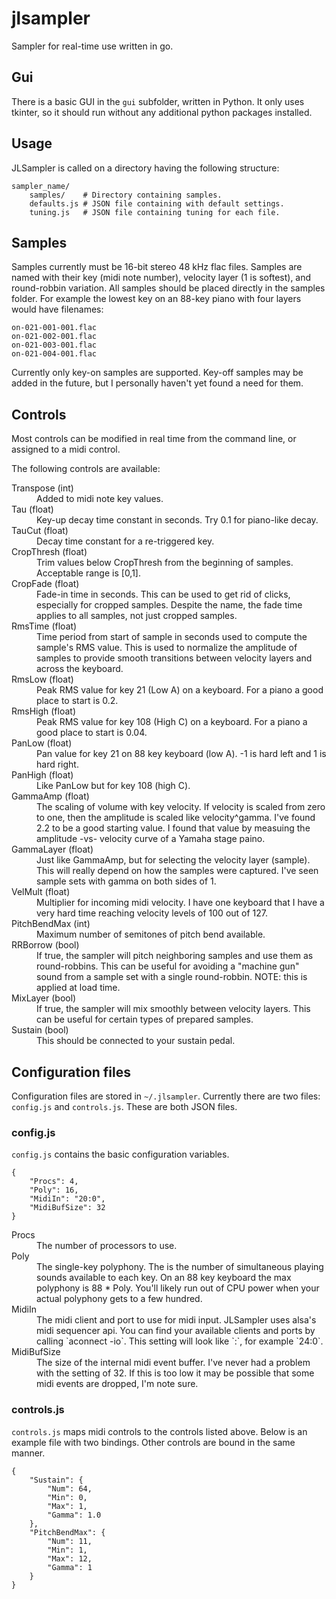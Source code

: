jlsampler
=========

Sampler for real-time use written in go. 

## Gui

There is a basic GUI in the `gui` subfolder, written in Python. It only uses
tkinter, so it should run without any additional python packages installed. 

## Usage

JLSampler is called on a directory having the following structure:
```
sampler_name/   
    samples/    # Directory containing samples. 
    defaults.js # JSON file containing with default settings. 
    tuning.js   # JSON file containing tuning for each file. 
```

## Samples

Samples currently must be 16-bit stereo 48 kHz flac files. Samples are named
with their key (midi note number), velocity layer (1 is softest), and 
round-robbin variation. All samples should be placed directly in the samples 
folder. For example the lowest key on an 88-key piano with four layers would
have filenames: 
```
on-021-001-001.flac
on-021-002-001.flac
on-021-003-001.flac
on-021-004-001.flac
```

Currently only key-on samples are supported. Key-off samples may be added in 
the future, but I personally haven't yet found a need for them. 

## Controls
 
Most controls can be modified in real time from the command line, or 
assigned to a midi control.

The following controls are available: 
<dl>
  <dt>Transpose (int)</dt>
  <dd>Added to midi note key values.</dd>

  <dt>Tau (float)</dt>
  <dd>Key-up decay time constant in seconds. 
  Try 0.1 for piano-like decay.</dd>
  
  <dt>TauCut (float)</dt>
  <dd>Decay time constant for a re-triggered key.</dd>
  
  <dt>CropThresh (float)</dt>
  <dd>Trim values below CropThresh from the beginning of samples.
  Acceptable range is [0,1].</dd>
  
  <dt>CropFade (float)</dt>
  <dd>Fade-in time in seconds. This can be used to get rid of clicks, 
  especially for cropped samples. Despite the name, the fade time applies
  to all samples, not just cropped samples.</dd>
  
  <dt>RmsTime (float)</dt>
  <dd>Time period from start of sample in seconds used to compute the sample's
  RMS value. This is used to normalize the amplitude of samples to provide 
  smooth transitions between velocity layers and across the keyboard.</dd>
  
  <dt>RmsLow (float)</dt>
  <dd>Peak RMS value for key 21 (Low A) on a keyboard. For a piano a good 
  place to start is 0.2.</dd>

  <dt>RmsHigh (float)</dt>
  <dd>Peak RMS value for key 108 (High C) on a keyboard. For a piano a good 
  place to start is 0.04.</dd>

  <dt>PanLow (float)</dt>
  <dd>Pan value for key 21 on 88 key keyboard (low A). -1 is hard left and 1 
  is hard right.</dd>

  <dt>PanHigh (float)</dt>
  <dd>Like PanLow but for key 108 (high C).</dd>

  <dt>GammaAmp (float)</dt>
  <dd>The scaling of volume with key velocity. If velocity is scaled from zero 
  to one, then the amplitude is scaled like velocity^gamma. I've found 2.2 to 
  be a good starting value. I found that value by measuing the amplitude -vs- 
  velocity curve of a Yamaha stage paino.</dd>
  
  <dt>GammaLayer (float)</dt>
  <dd>Just like GammaAmp, but for selecting the velocity layer (sample).
  This will really depend on how the samples were captured. I've seen sample 
  sets with gamma on both sides of 1. </dd>
  
  <dt>VelMult (float)</dt>
  <dd>Multiplier for incoming midi velocity. I have one keyboard that I have 
  a very hard time reaching velocity levels of 100 out of 127.</dd>
  
  <dt>PitchBendMax (int)</dt>
  <dd>Maximum number of semitones of pitch bend available.</dd>
  
  <dt>RRBorrow (bool)</dt>
  <dd>If true, the sampler will pitch neighboring samples and use them as 
  round-robbins. This can be useful for avoiding a "machine gun" sound from a 
  sample set with a single round-robbin. NOTE: this is applied at load 
  time.</dd>
  
  <dt>MixLayer (bool)</dt>
  <dd>If true, the sampler will mix smoothly between velocity layers. This
  can be useful for certain types of prepared samples.</dd>
  
  <dt>Sustain (bool)</dt>
  <dd>This should be connected to your sustain pedal.</dd>
</dl>

## Configuration files

Configuration files are stored in `~/.jlsampler`. Currently there are two 
files: `config.js` and `controls.js`. These are both JSON files. 

### config.js

`config.js` contains the basic configuration variables. 
```
{
    "Procs": 4,
    "Poly": 16,
    "MidiIn": "20:0",
    "MidiBufSize": 32
}
```     
<dl>
  <dt>Procs</dt>
  <dd>The number of processors to use.</dd>

  <dt>Poly</dt>
  <dd>The single-key polyphony. The is the number of simultaneous playing 
  sounds available to each key. On an 88 key keyboard the max polyphony is 
  88 * Poly. You'll likely run out of CPU power when your actual polyphony 
  gets to a few hundred.</dd>
  
  <dt>MidiIn</dt>
  <dd>The midi client and port to use for midi input. JLSampler uses alsa's
  midi sequencer api. You can find your available clients and ports by calling 
  `aconnect -io`. This setting will look like `<client>:<port>`, for example
  `24:0`.</dd>
  
  <dt>MidiBufSize</dt>
  <dd>The size of the internal midi event buffer. I've never had a problem
  with the setting of 32. If this is too low it may be possible that some 
  midi events are dropped, I'm note sure.</dd>
</dl>

### controls.js

`controls.js` maps midi controls to the controls listed above. Below is an
example file with two bindings. Other controls are bound in the same manner. 
```
{
    "Sustain": {
        "Num": 64,
        "Min": 0,
        "Max": 1,
        "Gamma": 1.0
    },
    "PitchBendMax": {
        "Num": 11,
        "Min": 1,
        "Max": 12,
        "Gamma": 1
    }
}
```